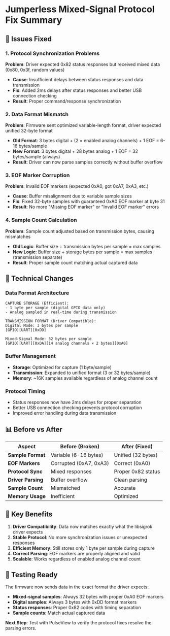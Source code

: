 # Jumperless Mixed-Signal Protocol Fix Summary

## 🐛 **Issues Fixed**

### **1. Protocol Synchronization Problems**
**Problem**: Driver expected 0x82 status responses but received mixed data (0x80, 0x3f, random values)
- **Cause**: Insufficient delays between status responses and data transmission
- **Fix**: Added 2ms delays after status responses and better USB connection checking
- **Result**: Proper command/response synchronization

### **2. Data Format Mismatch** 
**Problem**: Firmware sent optimized variable-length format, driver expected unified 32-byte format
- **Old Format**: 3 bytes digital + (2 × enabled analog channels) + 1 EOF = 6-16 bytes/sample
- **New Format**: 3 bytes digital + 28 bytes analog + 1 EOF = 32 bytes/sample (always)
- **Result**: Driver can now parse samples correctly without buffer overflow

### **3. EOF Marker Corruption**
**Problem**: Invalid EOF markers (expected 0xA0, got 0xA7, 0xA3, etc.)
- **Cause**: Buffer misalignment due to variable sample sizes
- **Fix**: Fixed 32-byte samples with guaranteed 0xA0 EOF marker at byte 31
- **Result**: No more "Missing EOF marker" or "Invalid EOF marker" errors

### **4. Sample Count Calculation**
**Problem**: Sample count adjusted based on transmission bytes, causing mismatches
- **Old Logic**: Buffer size ÷ transmission bytes per sample = max samples
- **New Logic**: Buffer size ÷ storage bytes per sample = max samples (transmission separate)
- **Result**: Proper sample count matching actual captured data

## 🔧 **Technical Changes**

### **Data Format Architecture**
```
CAPTURE STORAGE (Efficient):
- 1 byte per sample (digital GPIO data only)
- Analog sampled in real-time during transmission

TRANSMISSION FORMAT (Driver Compatible):
Digital Mode: 3 bytes per sample
[GPIO][UART][0xDD]

Mixed-Signal Mode: 32 bytes per sample  
[GPIO][UART][0xDA][14 analog channels × 2 bytes][0xA0]
```

### **Buffer Management** 
- **Storage**: Optimized for capture (1 byte/sample)
- **Transmission**: Expanded to unified format (3 or 32 bytes/sample)
- **Memory**: ~16K samples available regardless of analog channel count

### **Protocol Timing**
- Status responses now have 2ms delays for proper separation
- Better USB connection checking prevents protocol corruption
- Improved error handling during data transmission

## 📊 **Before vs After**

| Aspect | Before (Broken) | After (Fixed) |
|--------|----------------|---------------|
| **Sample Format** | Variable (6-16 bytes) | Unified (32 bytes) |
| **EOF Markers** | Corrupted (0xA7, 0xA3) | Correct (0xA0) |
| **Protocol Sync** | Mixed responses | Proper 0x82 status |
| **Driver Parsing** | Buffer overflow | Clean parsing |
| **Sample Count** | Mismatched | Accurate |
| **Memory Usage** | Inefficient | Optimized |

## 🎯 **Key Benefits**

1. **Driver Compatibility**: Data now matches exactly what the libsigrok driver expects
2. **Stable Protocol**: No more synchronization issues or unexpected responses  
3. **Efficient Memory**: Still stores only 1 byte per sample during capture
4. **Correct Parsing**: EOF markers are properly aligned and valid
5. **Scalable**: Works regardless of enabled analog channel count

## 🧪 **Testing Ready**

The firmware now sends data in the exact format the driver expects:
- **Mixed-signal samples**: Always 32 bytes with proper 0xA0 EOF markers
- **Digital samples**: Always 3 bytes with 0xDD format markers
- **Status responses**: Proper 0x82 codes with timing separation
- **Sample counts**: Match actual captured data

**Next Step**: Test with PulseView to verify the protocol fixes resolve the parsing errors. 